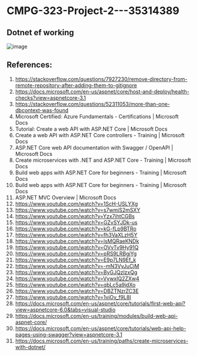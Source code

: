 # CMPG-323-Project-2---35314389

## Dotnet ef working
![image](https://user-images.githubusercontent.com/53267265/188306508-98cfa10a-9ccf-4735-8427-4cacd4819d69.png)



## References:
1.	https://stackoverflow.com/questions/7927230/remove-directory-from-remote-repository-after-adding-them-to-gitignore
2.	https://docs.microsoft.com/en-us/aspnet/core/host-and-deploy/health-checks?view=aspnetcore-3.1
3.	https://stackoverflow.com/questions/52311053/more-than-one-dbcontext-was-found
4.	Microsoft Certified: Azure Fundamentals - Certifications | Microsoft Docs
5.	Tutorial: Create a web API with ASP.NET Core | Microsoft Docs
6.	Create a web API with ASP.NET Core controllers - Training | Microsoft Docs
7.	ASP.NET Core web API documentation with Swagger / OpenAPI | Microsoft Docs
8.	Create microservices with .NET and ASP.NET Core - Training | Microsoft Docs
9.	Build web apps with ASP.NET Core for beginners - Training | Microsoft Docs
10.	Build web apps with ASP.NET Core for beginners - Training | Microsoft Docs
11.	ASP.NET MVC Overview | Microsoft Docs
12.	https://www.youtube.com/watch?v=1ScH-USLYXg
13.	https://www.youtube.com/watch?v=s7wmiS2mSXY
14.	https://www.youtube.com/watch?v=Yzx7ihtCGBs
15.	https://www.youtube.com/watch?v=GZvSYJDk-us
16.	https://www.youtube.com/watch?v=kG-fLp9BTRo
17.	https://www.youtube.com/watch?v=fh3VaXLzH5Y
18.	https://www.youtube.com/watch?v=lsMQRaeKNDk
19.	https://www.youtube.com/watch?v=OVvTv9Hy91Q
20.	https://www.youtube.com/watch?v=pRS9LRBgjYg
21.	https://www.youtube.com/watch?v=E9p7LN9Ef_k
22.	https://www.youtube.com/watch?v=-mN3VyJuCjM
23.	https://www.youtube.com/watch?v=ByGJQzlzxQg
24.	https://www.youtube.com/watch?v=VywxIQ2ZXw4
25.	https://www.youtube.com/watch?v=qbLc5a9jdXo
26.	https://www.youtube.com/watch?v=DBZTNzrZC3E
27.	https://www.youtube.com/watch?v=1vjOv_f9L8I
28.	https://docs.microsoft.com/en-us/aspnet/core/tutorials/first-web-api?view=aspnetcore-6.0&tabs=visual-studio
29.	https://docs.microsoft.com/en-us/training/modules/build-web-api-aspnet-core/
30.	https://docs.microsoft.com/en-us/aspnet/core/tutorials/web-api-help-pages-using-swagger?view=aspnetcore-3.1
31.	https://docs.microsoft.com/en-us/training/paths/create-microservices-with-dotnet/
